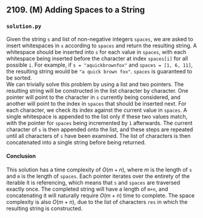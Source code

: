 ## 2109. (M) Adding Spaces to a String

### `solution.py`
Given the string `s` and list of non-negative integers `spaces`, we are asked to insert whitespaces in `s` according to `spaces` and return the resulting string. A whitespace should be inserted into `s` for each value in `spaces`, with each whitespace being inserted before the character at index `spaces[i]` for all possible `i`. For example, if `s = "aquickbrownfox"` and `spaces = [1, 6, 11]`, the resulting string would be `"a quick brown fox"`. `spaces` is guaranteed to be sorted.  
We can trivially solve this problem by using a list and two pointers. The resulting string will be constructed in the list character by character. One pointer will point to the character in `s` currently being considered, and another will point to the index in `spaces` that should be inserted next. For each character, we check its index against the current value in `spaces`. A single whitespace is appended to the list only if these two values match, with the pointer for `spaces` being incremented by `1` afterwards. The current character of `s` is then appended onto the list, and these steps are repeated until all characters of `s` have been examined. The list of characters is then concatenated into a single string before being returned.  

#### Conclusion
This solution has a time complexity of $O(m+n)$, where $m$ is the length of `s` and `m` is the length of `spaces`. Each pointer iterates over the entirety of the iterable it is referencing, which means that `s` and `spaces` are traversed exactly once. The completed string will have a length of `m+n`, and concatenating it will naturally require $O(m+n)$ time to complete. The space complexity is also $O(m+n)$, due to the list of characters `res` in which the resulting string is constructed.  
  

